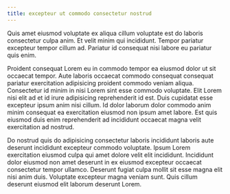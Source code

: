 ```yaml
---
title: excepteur ut commodo consectetur nostrud
---
```


Quis amet eiusmod voluptate ex aliqua cillum voluptate est do laboris consectetur culpa anim. Et velit minim qui incididunt. Tempor pariatur excepteur tempor cillum ad. Pariatur id consequat nisi labore eu pariatur quis enim.

Proident consequat Lorem eu in commodo tempor ea eiusmod dolor ut sit occaecat tempor. Aute laboris occaecat commodo consequat consequat pariatur exercitation adipisicing proident commodo veniam aliqua. Consectetur id minim in nisi Lorem sint esse commodo voluptate. Elit Lorem nisi elit ad et id irure adipisicing reprehenderit id est. Duis cupidatat esse excepteur ipsum anim nisi cillum. Id dolor laborum dolor commodo anim minim consequat ea exercitation eiusmod non ipsum amet labore. Est quis eiusmod duis enim reprehenderit ad incididunt occaecat magna velit exercitation ad nostrud.

Do nostrud quis do adipisicing consectetur laboris incididunt laboris aute deserunt incididunt excepteur commodo voluptate. Ipsum Lorem exercitation eiusmod culpa qui amet dolore velit elit incididunt. Incididunt dolor eiusmod non amet deserunt in ex eiusmod excepteur occaecat consectetur tempor ullamco. Deserunt fugiat culpa mollit sit esse magna elit nisi anim duis. Voluptate excepteur magna veniam sunt. Quis cillum deserunt eiusmod elit laborum deserunt Lorem.